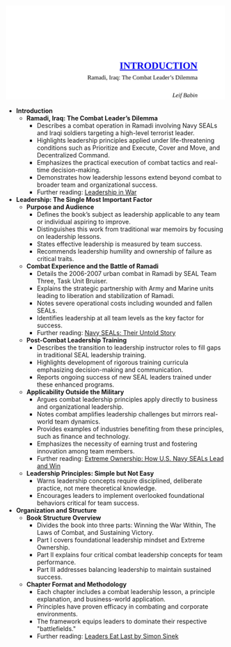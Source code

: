 ![EO-ch00-intro](EO-ch00-intro.best.png)

- **Introduction**
  - **Ramadi, Iraq: The Combat Leader’s Dilemma**
    - Describes a combat operation in Ramadi involving Navy SEALs and Iraqi soldiers targeting a high-level terrorist leader.
    - Highlights leadership principles applied under life-threatening conditions such as Prioritize and Execute, Cover and Move, and Decentralized Command.
    - Emphasizes the practical execution of combat tactics and real-time decision-making.
    - Demonstrates how leadership lessons extend beyond combat to broader team and organizational success.
    - Further reading: [Leadership in War](https://www.amazon.com/Leadership-War-Andrew-Roberts/dp/0143129575)
- **Leadership: The Single Most Important Factor**
  - **Purpose and Audience**
    - Defines the book’s subject as leadership applicable to any team or individual aspiring to improve.
    - Distinguishes this work from traditional war memoirs by focusing on leadership lessons.
    - States effective leadership is measured by team success.
    - Recommends leadership humility and ownership of failure as critical traits.
  - **Combat Experience and the Battle of Ramadi**
    - Details the 2006-2007 urban combat in Ramadi by SEAL Team Three, Task Unit Bruiser.
    - Explains the strategic partnership with Army and Marine units leading to liberation and stabilization of Ramadi.
    - Notes severe operational costs including wounded and fallen SEALs.
    - Identifies leadership at all team levels as the key factor for success.
    - Further reading: [Navy SEALs: Their Untold Story](https://www.nationalgeographic.com/history/article/navy-seals-origin-military)
  - **Post-Combat Leadership Training**
    - Describes the transition to leadership instructor roles to fill gaps in traditional SEAL leadership training.
    - Highlights development of rigorous training curricula emphasizing decision-making and communication.
    - Reports ongoing success of new SEAL leaders trained under these enhanced programs.
  - **Applicability Outside the Military**
    - Argues combat leadership principles apply directly to business and organizational leadership.
    - Notes combat amplifies leadership challenges but mirrors real-world team dynamics.
    - Provides examples of industries benefiting from these principles, such as finance and technology.
    - Emphasizes the necessity of earning trust and fostering innovation among team members.
    - Further reading: [Extreme Ownership: How U.S. Navy SEALs Lead and Win](https://www.amazon.com/Extreme-Ownership-U-S-Navy-SEALs/dp/1250183863)
  - **Leadership Principles: Simple but Not Easy**
    - Warns leadership concepts require disciplined, deliberate practice, not mere theoretical knowledge.
    - Encourages leaders to implement overlooked foundational behaviors critical for team success.
- **Organization and Structure**
  - **Book Structure Overview**
    - Divides the book into three parts: Winning the War Within, The Laws of Combat, and Sustaining Victory.
    - Part I covers foundational leadership mindset and Extreme Ownership.
    - Part II explains four critical combat leadership concepts for team performance.
    - Part III addresses balancing leadership to maintain sustained success.
  - **Chapter Format and Methodology**
    - Each chapter includes a combat leadership lesson, a principle explanation, and business-world application.
    - Principles have proven efficacy in combating and corporate environments.
    - The framework equips leaders to dominate their respective "battlefields."
    - Further reading: [Leaders Eat Last by Simon Sinek](https://simonsinek.com/product/leaders-eat-last/)
